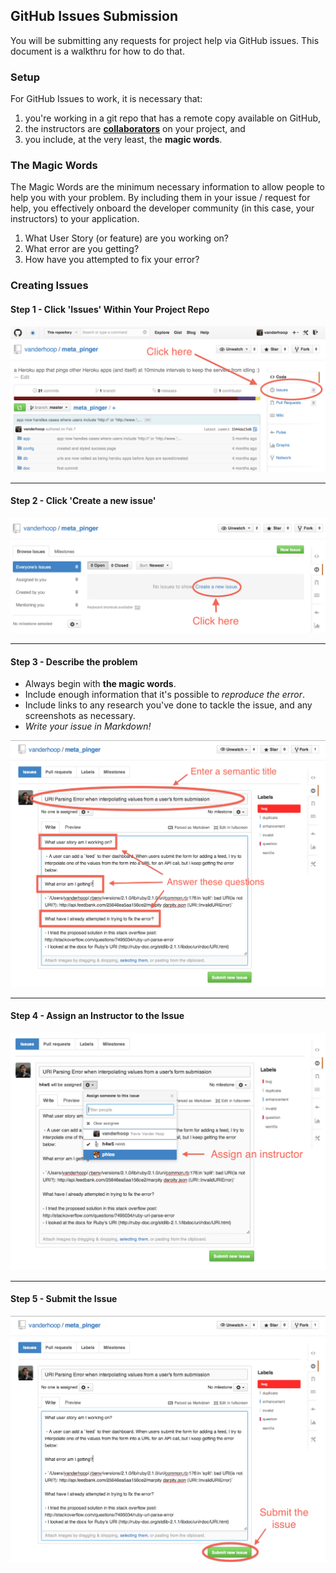 ## GitHub Issues Submission

You will be submitting any requests for project help via GitHub issues. This 
document is a walkthru for how to do that.

### Setup

For GitHub Issues to work, it is necessary that:

1. you're working in a git repo that has a remote copy available on GitHub,
2. the instructors are **[collaborators](https://help.github.com/articles/adding-collaborators-to-a-personal-repository/)**
   on your project, and
3. you include, at the very least, the **magic words**.

### The Magic Words

The Magic Words are the minimum necessary information to allow people to help 
you with your problem. By including them in your issue / request for help, 
you effectively onboard the developer community (in this case, your instructors)
to your application.

1. What User Story (or feature) are you working on?
1. What error are you getting?
1. How have you attempted to fix your error?

### Creating Issues

#### Step 1 - Click 'Issues' Within Your Project Repo

![image](images/click_issues.png)
___

#### Step 2 - Click 'Create a new issue'

![image](images/create_issue.png)
___

#### Step 3 - Describe the problem

- Always begin with **the magic words**.
- Include enough information that it's possible to *reproduce the error*.
- Include links to any research you've done to tackle the issue, and any 
  screenshots as necessary.
- *Write your issue in Markdown!*

![image](images/fill_in_text_fields.png)
___

#### Step 4 - Assign an Instructor to the Issue

![image](images/assign_instructors.png)
___

#### Step 5 - Submit the Issue

![image](images/submit_issue.png)


